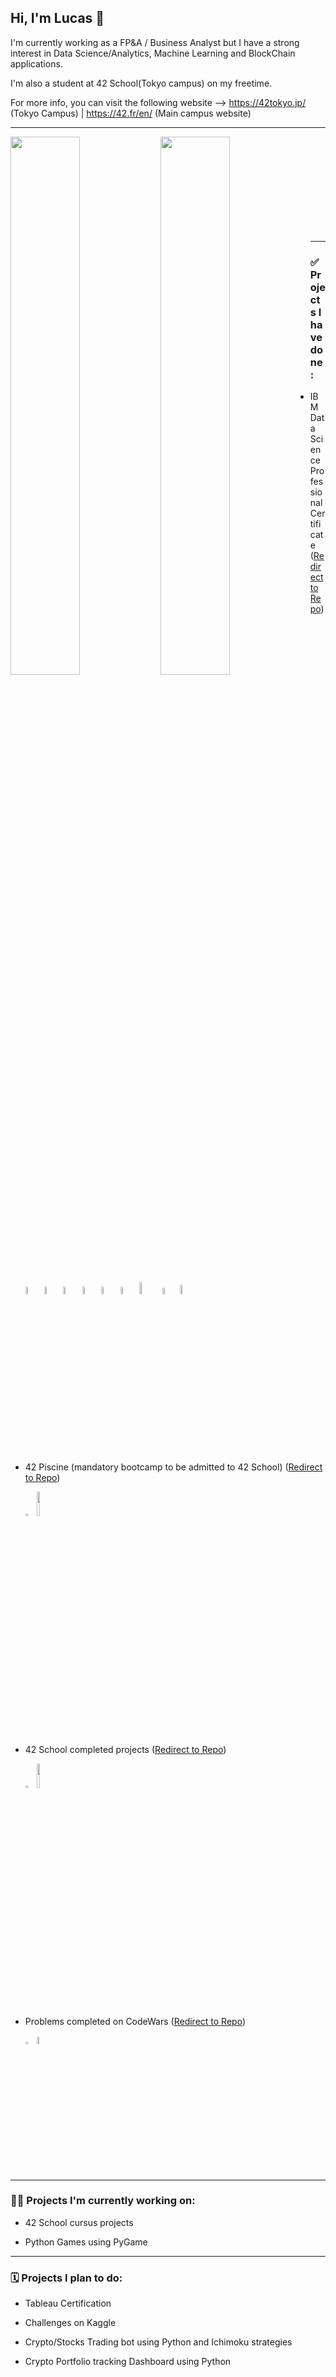 ## Hi, I'm Lucas 👋

I'm currently working as a FP&A / Business Analyst but I have a strong interest in Data Science/Analytics, Machine Learning and BlockChain applications. 

I'm also a student at 42 School(Tokyo campus) on my freetime.

For more info, you can visit the following website --> https://42tokyo.jp/ (Tokyo Campus)   |    https://42.fr/en/ (Main campus website)

------------------------

<img align="left" width="47%" src="https://github-readme-stats.vercel.app/api?username=LucasHlmn&hide=issues,contribs&show_icons=true&theme=tokyonight"/>
<img align="left" width="47%" src="https://github-readme-stats.vercel.app/api/top-langs/?username=LucasHlmn&layout=compact"/>

</br>
</br>
</br>
</br>
</br>
</br>

</br>
</br>
</br>


-------------------------

### ✅   Projects I have done:

* IBM Data Science Professional Certificate ([Redirect to Repo](https://github.com/LucasHlmn/IBM-Data-Science-Course))

    <img width="5.5%" src="https://img.shields.io/badge/python-3670A0?style=for-the-badge&logo=python&logoColor=ffdd54"/>
    <img width="5.5%" src="https://img.shields.io/badge/pandas-%23150458.svg?style=for-the-badge&logo=pandas&logoColor=white"/>
    <img width="5.5%" src="https://img.shields.io/badge/numpy-%23013243.svg?style=for-the-badge&logo=numpy&logoColor=white"/>
    <img width="5.5%" src="https://img.shields.io/badge/Plotly-%233F4F75.svg?style=for-the-badge&logo=plotly&logoColor=white"/>
    <img width="5.5%" src="https://img.shields.io/badge/jupyter-%23FA0F00.svg?style=for-the-badge&logo=jupyter&logoColor=white"/>
    <img width="5.5%" src="https://img.shields.io/badge/sqlite-%2307405e.svg?style=for-the-badge&logo=sqlite&logoColor=white"/>
    <img width="7%" src="https://img.shields.io/badge/scikit--learn-%23F7931E.svg?style=for-the-badge&logo=scikit-learn&logoColor=white"/>
    <img width="5%" src="https://img.shields.io/badge/SciPy-%230C55A5.svg?style=for-the-badge&logo=scipy&logoColor=%white"/>
    <img width="6.2%" src="https://camo.githubusercontent.com/109927a15915074d15313889468aa9aa688de3b9e38cc4359a01f665d351114e/68747470733a2f2f6d6174706c6f746c69622e6f72672f5f7374617469632f6c6f676f322e737667"/>

* 42 Piscine (mandatory bootcamp to be admitted to 42 School) ([Redirect to Repo](https://github.com/LucasHlmn/42-Piscine))

  <img width="3%" src="https://img.shields.io/badge/c-%2300599C.svg?style=for-the-badge&logo=c&logoColor=white"/>
  <img width="10%" src="https://img.shields.io/badge/shell_script-%23121011.svg?style=for-the-badge&logo=gnu-bash&logoColor=white"/>

* 42 School completed projects ([Redirect to Repo](https://github.com/LucasHlmn/42-cursus))

  <img width="3%" src="https://img.shields.io/badge/c-%2300599C.svg?style=for-the-badge&logo=c&logoColor=white"/>
  <img width="10%" src="https://img.shields.io/badge/shell_script-%23121011.svg?style=for-the-badge&logo=gnu-bash&logoColor=white"/>

* Problems completed on CodeWars ([Redirect to Repo](https://github.com/LucasHlmn/CodeWars))
 
  <img width="3%" src="https://img.shields.io/badge/c-%2300599C.svg?style=for-the-badge&logo=c&logoColor=white"/>
  <img width="5.5%" src="https://img.shields.io/badge/python-3670A0?style=for-the-badge&logo=python&logoColor=ffdd54"/>

-------------------------

### :man_technologist:  Projects I'm currently working on:

* 42 School cursus projects

* Python Games using PyGame

-------------------------

### 🗓️  Projects I plan to do:

* Tableau Certification

* Challenges on Kaggle

* Crypto/Stocks Trading bot using Python and Ichimoku strategies

* Crypto Portfolio tracking Dashboard using Python

